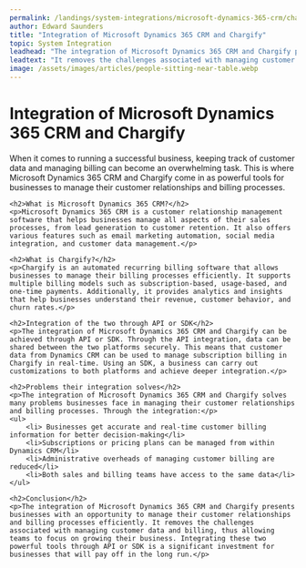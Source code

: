 ```yaml
---
permalink: /landings/system-integrations/microsoft-dynamics-365-crm/chargify
author: Edward Saunders
title: "Integration of Microsoft Dynamics 365 CRM and Chargify"
topic: System Integration
leadhead: "The integration of Microsoft Dynamics 365 CRM and Chargify presents businesses with an opportunity to manage their customer relationships and billing processes efficiently"
leadtext: "It removes the challenges associated with managing customer data and billing, thus allowing teams to focus on growing their business. Integrating these two powerful tools through API or SDK is a significant investment for businesses that will pay off in the long run."
image: /assets/images/articles/people-sitting-near-table.webp
---
```

<div class="arttext">    <h1>Integration of Microsoft Dynamics 365 CRM and Chargify</h1>
    <p>When it comes to running a successful business, keeping track of customer data and managing billing can become an overwhelming task. This is where Microsoft Dynamics 365 CRM and Chargify come in as powerful tools for businesses to manage their customer relationships and billing processes. </p>

    <h2>What is Microsoft Dynamics 365 CRM?</h2>
    <p>Microsoft Dynamics 365 CRM is a customer relationship management software that helps businesses manage all aspects of their sales processes, from lead generation to customer retention. It also offers various features such as email marketing automation, social media integration, and customer data management.</p>

    <h2>What is Chargify?</h2>
    <p>Chargify is an automated recurring billing software that allows businesses to manage their billing processes efficiently. It supports multiple billing models such as subscription-based, usage-based, and one-time payments. Additionally, it provides analytics and insights that help businesses understand their revenue, customer behavior, and churn rates.</p>

    <h2>Integration of the two through API or SDK</h2>
    <p>The integration of Microsoft Dynamics 365 CRM and Chargify can be achieved through API or SDK. Through the API integration, data can be shared between the two platforms securely. This means that customer data from Dynamics CRM can be used to manage subscription billing in Chargify in real-time. Using an SDK, a business can carry out customizations to both platforms and achieve deeper integration.</p>

    <h2>Problems their integration solves</h2>
    <p>The integration of Microsoft Dynamics 365 CRM and Chargify solves many problems businesses face in managing their customer relationships and billing processes. Through the integration:</p>
    <ul>
        <li> Businesses get accurate and real-time customer billing information for better decision-making</li>
        <li>Subscriptions or pricing plans can be managed from within Dynamics CRM</li>
        <li>Administrative overheads of managing customer billing are reduced</li>
        <li>Both sales and billing teams have access to the same data</li>
    </ul>

    <h2>Conclusion</h2>
    <p>The integration of Microsoft Dynamics 365 CRM and Chargify presents businesses with an opportunity to manage their customer relationships and billing processes efficiently. It removes the challenges associated with managing customer data and billing, thus allowing teams to focus on growing their business. Integrating these two powerful tools through API or SDK is a significant investment for businesses that will pay off in the long run.</p>
</div>